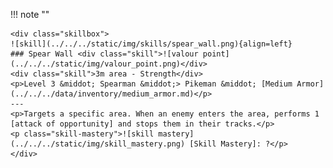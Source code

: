 !!! note ""

    <div class="skillbox">
    ![skill](../../../static/img/skills/spear_wall.png){align=left}
    ### Spear Wall <div class="skill">![valour point](../../../static/img/valour_point.png)</div>
    <div class="skill">3m area - Strength</div>
    <p>Level 3 &middot; Spearman &middot;> Pikeman &middot; [Medium Armor](../../../data/inventory/medium_armor.md)</p>
    ---
    <p>Targets a specific area. When an enemy enters the area, performs 1 [attack of opportunity] and stops them in their tracks.</p> 
    <p class="skill-mastery">![skill mastery](../../../static/img/skill_mastery.png) [Skill Mastery]: ?</p> 
    </div>